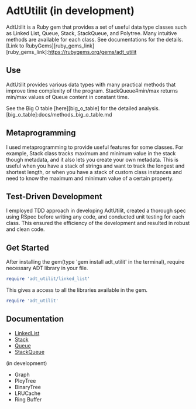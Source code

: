 # AdtUtilit (in development)

AdtUtilit is a Ruby gem that provides a set of useful data type classes such as Linked List, Queue, Stack, StackQueue, and Polytree. Many intuitive methods are available for each class. See documentations for the details. [Link to RubyGems][ruby_gems_link]
[ruby_gems_link]:https://rubygems.org/gems/adt_utilit


## Use
AdtUtilit provides various data types with many practical methods that improve time complexity of the program. StackQueue#min/max returns min/max values of Queue content in constant time.

See the Big O table [here][big_o_table] for the detailed analysis.
[big_o_table]:docs/methods_big_o_table.md

## Metaprogramming
I used metaprogramming to provide useful features for some classes. For example, Stack class tracks maximum and minimum value in the stack though metadata, and it also lets you create your own metadata. This is useful when you have a stack of strings and want to track the longest and shortest length, or when you have a stack of custom class instances and need to know the maximum and minimum value of a certain property.


## Test-Driven Development
I employed TDD approach in developing AdtUtilit, created a thorough spec using RSpec before writing any code, and conducted unit testing for each class. This ensured the efficiency of the development and resulted in robust and clean code.


## Get Started
After installing the gem(type 'gem install adt_utilit' in the terminal), require necessary ADT library in your file.

```ruby
require 'adt_utilit/linked_list'
```

This gives a access to all the libraries available in the gem.
```ruby
require 'adt_utilit'
```


## Documentation

* [LinkedList][linked_list]
* [Stack][stack]
* [Queue][queue]
* [StackQueue][stack_queue]

(in development)
* Graph
* PloyTree
* BinaryTree
* LRUCache
* Ring Buffer

[linked_list]:docs/linked_list.md
[stack]:docs/stack.md
[queue]:docs/queue.md
[stack_queue]:docs/stack_queue.md
